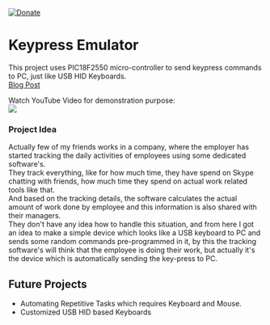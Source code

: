 [![Donate](https://img.shields.io/badge/Donate-PayPal-green.svg)](https://www.paypal.me/embeddedlab)  
# Keypress Emulator  
This project uses PIC18F2550 micro-controller to send keypress commands to PC, just like USB HID Keyboards.  
[Blog Post](http://embeddedlaboratory.blogspot.com/2018/05/simulate-usb-keyboard-keypress-using.html)  

Watch YouTube Video for demonstration purpose:  
[![](https://img.youtube.com/vi/8Z71UZuREjQ/0.jpg)](https://www.youtube.com/watch?v=8Z71UZuREjQ)  

### Project Idea
Actually few of my friends works in a company, where the employer has started tracking the daily activities of employees using some dedicated software's.  
They track everything, like for how much time, they have spend on Skype chatting with friends, how much time they spend on actual work related tools like that.  
And based on the tracking details, the software calculates the actual amount of work done by employee and this information is also shared with their managers.  
They don't have any idea how to handle this situation, and from here I got an idea to make a simple device which looks like a USB keyboard to PC and sends some random commands pre-programmed in it, by this the tracking software's will think that the employee is doing their work, but actually it's the device which is automatically sending the key-press to PC.  

## Future Projects
* Automating Repetitive Tasks which requires Keyboard and Mouse.
* Customized USB HID based Keyboards
